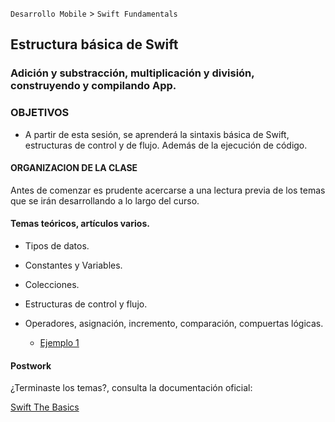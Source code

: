 
`Desarrollo Mobile` > `Swift Fundamentals`
 

## Estructura básica de Swift
### Adición y substracción, multiplicación y división, construyendo y compilando App.


### OBJETIVOS 

- A partir de esta sesión, se aprenderá la sintaxis básica de Swift, estructuras de control y de flujo. Además de la ejecución de código.


#### ORGANIZACION DE LA CLASE 

Antes de comenzar es prudente acercarse a una lectura previa de los temas que se irán desarrollando a lo largo del curso.


#### Temas teóricos, artículos varios.

-  Tipos de datos.

-  Constantes y Variables.

-  Colecciones.

-  Estructuras de control y flujo.

-  Operadores, asignación, incremento, comparación, compuertas lógicas.

	- [Ejemplo 1](Ejemplo-01)

#### Postwork

¿Terminaste los temas?, consulta la documentación oficial:

[Swift The Basics](https://docs.swift.org/swift-book/LanguageGuide/TheBasics.html)

